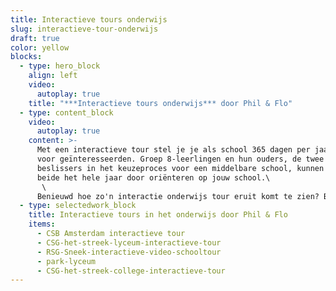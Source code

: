 ```yaml
---
title: Interactieve tours onderwijs
slug: interactieve-tour-onderwijs
draft: true
color: yellow
blocks:
  - type: hero_block
    align: left
    video:
      autoplay: true
    title: "***Interactieve tours onderwijs*** door Phil & Flo"
  - type: content_block
    video:
      autoplay: true
    content: >-
      Met een interactieve tour stel je je als school 365 dagen per jaar open
      voor geïnteresseerden. Groep 8-leerlingen en hun ouders, de twee
      beslissers in het keuzeproces voor een middelbare school, kunnen zich
      beide het hele jaar door oriënteren op jouw school.\
       \
      Benieuwd hoe zo'n interactie onderwijs tour eruit komt te zien? Bekijk de cases hieronder!
  - type: selectedwork_block
    title: Interactieve tours in het onderwijs door Phil & Flo
    items:
      - CSB Amsterdam interactieve tour
      - CSG-het-streek-lyceum-interactieve-tour
      - RSG-Sneek-interactieve-video-schooltour
      - park-lyceum
      - CSG-het-streek-college-interactieve-tour
---
```

